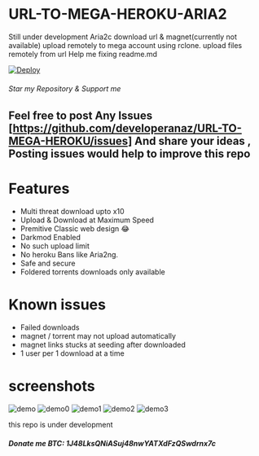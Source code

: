 # URL-TO-MEGA-HEROKU-ARIA2
 Still under development
Aria2c download url & magnet(currently not available) upload remotely to mega account using rclone.
upload files remotely from url
Help me fixing readme.md 

[![Deploy](https://www.herokucdn.com/deploy/button.svg)](https://dashboard.heroku.com/new?template=https://github.com/developeranaz/URL-TO-MEGA-HEROKU)

###### Star my Repository & Support me

## Feel free to post Any Issues [https://github.com/developeranaz/URL-TO-MEGA-HEROKU/issues] And share your ideas , Posting issues would help to improve this repo

# Features 
 * Multi threat download upto x10
 * Upload & Download at Maximum Speed
 * Premitive Classic web design 😂
 * Darkmod Enabled
 * No such upload limit
 * No heroku Bans like Aria2ng.
 * Safe and secure
 * Foldered torrents downloads only available
# Known issues
 * Failed downloads 
 * magnet / torrent may not upload automatically
 * magnet links stucks at seeding after downloaded
 * 1 user per 1 download at a time
# screenshots
![demo](https://github.com/developeranaz/URL-TO-MEGA-HEROKU/blob/main/Demo-example-images-1/Screenshot_20210501_224116.jpg)
![demo0](https://github.com/developeranaz/URL-TO-MEGA-HEROKU/blob/main/Demo-example-images-1/Screenshot_20210501_223955.jpg)
![demo1](https://github.com/developeranaz/URL-TO-MEGA-HEROKU/blob/main/Demo-example-images-1/Screenshot_20210501_223753.jpg)
![demo2](https://github.com/developeranaz/URL-TO-MEGA-HEROKU/blob/main/Demo-example-images-1/Screenshot_20210501_222318_com.brave.browser.jpg)
![demo3](https://github.com/developeranaz/URL-TO-MEGA-HEROKU/blob/main/Demo-example-images-1/Screenshot_20210501_223753.jpg)
 
this repo is under development

##### Donate me BTC: 1J48LksQNiASuj48nwYATXdFzQSwdrnx7c


